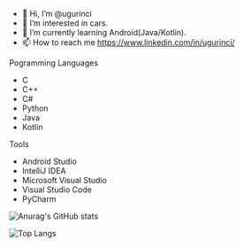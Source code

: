 - 👋 Hi, I’m @ugurinci
- 👀 I’m interested in cars.
- 🌱 I’m currently learning Android(Java/Kotlin).
- 📫 How to reach me https://www.linkedin.com/in/ugurinci/

Pogramming Languages
- C
- C++
- C#
- Python
- Java
- Kotlin

Tools
- Android Studio
- IntelliJ IDEA
- Microsoft Visual Studio
- Visual Studio Code
- PyCharm

![Anurag's GitHub stats](https://github-readme-stats.vercel.app/api?username=ugurinci&show_icons=true&count_private=true&bg_color=30,e96443,904e95&title_color=fff&text_color=fff&icon_color=fff)

![Top Langs](https://github-readme-stats.vercel.app/api/top-langs/?username=ugurinci&bg_color=30,e96443,904e95&title_color=fff&text_color=fff&icon_color=fff)
